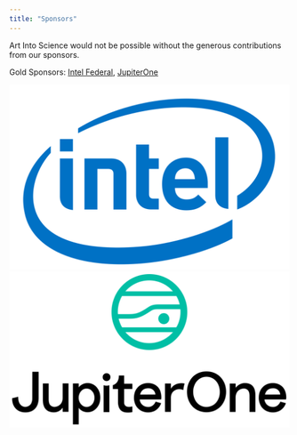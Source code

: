 ```yaml
---
title: "Sponsors"
---
```


Art Into Science would not be possible without the generous contributions from our sponsors.

Gold Sponsors: [Intel Federal](https://www.intel.com/content/www/us/en/government/public-sector-solutions-overview.html), [JupiterOne](https://www.jupiterone.com/learn-more)

![Intel Logo](/img/intel-logo.svg)
![JupiterOne](/img/jupiterone-logo.svg)